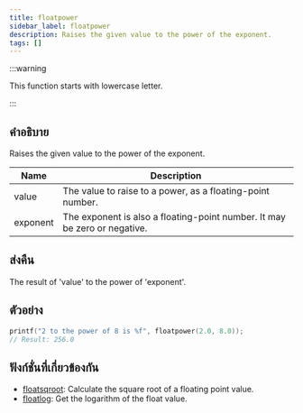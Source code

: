 ```yaml
---
title: floatpower
sidebar_label: floatpower
description: Raises the given value to the power of the exponent.
tags: []
---
```


:::warning

This function starts with lowercase letter.

:::

## คำอธิบาย

Raises the given value to the power of the exponent.

| Name     | Description                                                               |
| -------- | ------------------------------------------------------------------------- |
| value    | The value to raise to a power, as a floating-point number.                |
| exponent | The exponent is also a floating-point number. It may be zero or negative. |

## ส่งคืน

The result of 'value' to the power of 'exponent'.

## ตัวอย่าง

```c
printf("2 to the power of 8 is %f", floatpower(2.0, 8.0));
// Result: 256.0
```

## ฟังก์ชั่นที่เกี่ยวข้องกัน

- [floatsqroot](../functions/floatsqroot): Calculate the square root of a floating point value.
- [floatlog](../functions/floatlog): Get the logarithm of the float value.
